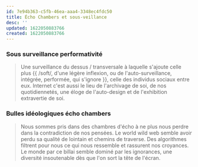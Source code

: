 ```yaml
---
id: 7e94b363-c5fb-46ea-aaa4-3348ec4fdc50
title: Écho Chambers et sous-veillance
desc: ''
updated: 1622050883766
created: 1622050883766
---
```


### Sous surveillance performativité
> Une surveillance du dessus / transversale à laquelle s'ajoute celle plus {{ /soft/, d'une légère inflexion, ou de l'auto-surveillance, intégrée, performée, qui s'ignore }}, celle des individus sociaux entre eux. Internet c'est aussi le lieu de l'archivage de soi, de nos quotidiennetés, une éloge de l'auto-design et de l'exhibition extravertie de soi. 

### Bulles idéologiques écho chambers
> Nous sommes pris dans des chambres d'écho à ne plus nous perdre dans la contradiction de nos pensées. Le world wild web semble avoir perdu sa qualité de lointain et chemins de traverse. Des algorithmes filtrent pour nous ce qui nous ressemble et rassurent nos croyances. Le monde par ce billai semble dominé par les ignorances, une diversité insoutenable dès que l'on sort la tête de l'écran.
